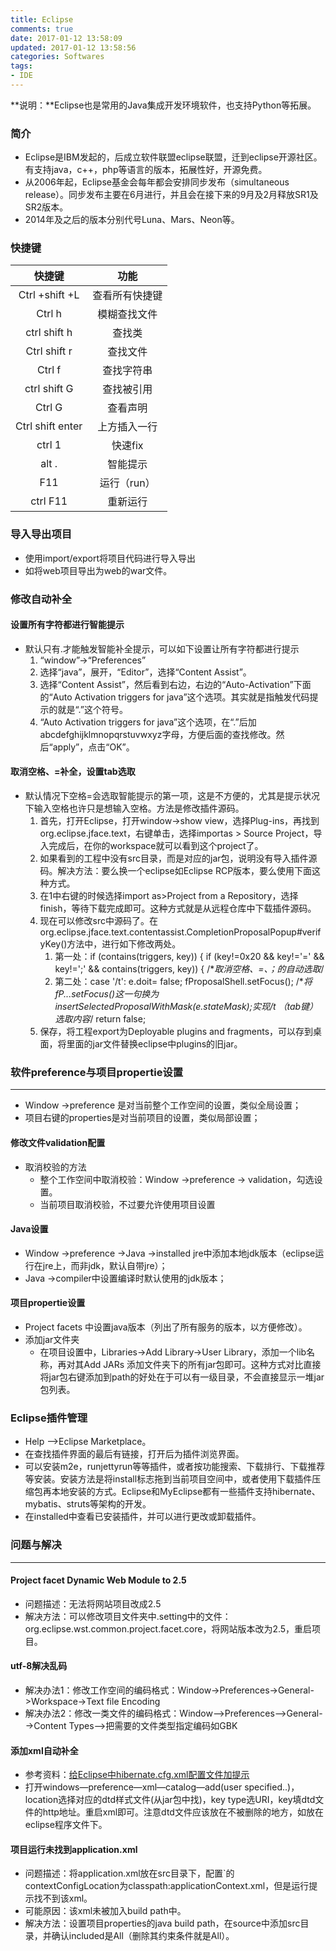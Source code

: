 ```yaml
---
title: Eclipse
comments: true
date: 2017-01-12 13:58:09
updated: 2017-01-12 13:58:56
categories: Softwares
tags:
- IDE
---
```


**说明：**Eclipse也是常用的Java集成开发环境软件，也支持Python等拓展。
<!-- more -->


### 简介

* Eclipse是IBM发起的，后成立软件联盟eclipse联盟，迁到eclipse开源社区。有支持java，c++，php等语言的版本，拓展性好，开源免费。
* 从2006年起，Eclipse基金会每年都会安排同步发布（simultaneous release）。同步发布主要在6月进行，并且会在接下来的9月及2月释放SR1及SR2版本。
* 2014年及之后的版本分别代号Luna、Mars、Neon等。


### 快捷键

|快捷键	|功能	|
|:---:	|:---:	|
|Ctrl +shift +L  	|查看所有快捷键	|
|Ctrl h 	|模糊查找文件		|
|ctrl shift h 	|查找类	|
|Ctrl shift r 	|查找文件	|
|Ctrl f 	|查找字符串	|
|ctrl shift G 	|查找被引用	|
|Ctrl G	|查看声明	|
|Ctrl shift enter 	|上方插入一行		|
|ctrl 1 	|快速fix	|
|alt . 	|智能提示	|
|F11	|运行（run）	|
|ctrl F11	|重新运行	|

### 导入导出项目

* 使用import/export将项目代码进行导入导出
* 如将web项目导出为web的war文件。

### 修改自动补全

#### 设置所有字符都进行智能提示

* 默认只有.才能触发智能补全提示，可以如下设置让所有字符都进行提示
	1.	“window”→“Preferences”
	2.	选择“java”，展开，“Editor”，选择“Content Assist”。
	3.	选择“Content Assist”，然后看到右边，右边的“Auto-Activation”下面的“Auto Activation triggers for java”这个选项。其实就是指触发代码提示的就是“.”这个符号。
	4.	“Auto Activation triggers for java”这个选项，在“.”后加abcdefghijklmnopqrstuvwxyz字母，方便后面的查找修改。然后“apply”，点击“OK”。

#### 取消空格、=补全，设置tab选取

* 默认情况下空格=会选取智能提示的第一项，这是不方便的，尤其是提示状况下输入空格也许只是想输入空格。方法是修改插件源码。
	1. 首先，打开Eclipse，打开window->show view，选择Plug-ins，再找到org.eclipse.jface.text，右键单击，选择importas > Source Project，导入完成后，在你的workspace就可以看到这个project了。
	2. 如果看到的工程中没有src目录，而是对应的jar包，说明没有导入插件源码。解决方法：要么换一个eclipse如Eclipse RCP版本，要么使用下面这种方式。
	3. 在1中右键的时候选择import as>Project from a Repository，选择finish，等待下载完成即可。这种方式就是从远程仓库中下载插件源码。
	4. 现在可以修改src中源码了。在org.eclipse.jface.text.contentassist.CompletionProposalPopup#verifyKey()方法中，进行如下修改两处。
		1. 第一处：if (contains(triggers, key)) { if (key!=0x20 && key!='=' && key!=';' && contains(triggers, key)) {  /**取消空格、=、；的自动选取*/
		2. 第二处：case '/t': e.doit= false; fProposalShell.setFocus(); /**将fP...setFocus()这一句换为insertSelectedProposalWithMask(e.stateMask);实现/t （tab键）选取内容*/ return false;
	5. 保存，将工程export为Deployable plugins and fragments，可以存到桌面，将里面的jar文件替换eclipse中plugins的旧jar。

### 软件preference与项目propertie设置
---

* Window ->preference 是对当前整个工作空间的设置，类似全局设置；
* 项目右键的properties是对当前项目的设置，类似局部设置；

#### 修改文件validation配置
* 取消校验的方法
	* 整个工作空间中取消校验：Window ->preference -> validation，勾选设置。
	* 当前项目取消校验，不过要允许使用项目设置

#### Java设置

*  Window ->preference ->Java ->installed jre中添加本地jdk版本（eclipse运行在jre上，而非jdk，默认自带jre）；
* Java ->compiler中设置编译时默认使用的jdk版本；

#### 项目propertie设置

* Project facets 中设置java版本（列出了所有服务的版本，以方便修改）。
* 添加jar文件夹
	* 在项目设置中，Libraries->Add Library->User Library，添加一个lib名称，再对其Add JARs 添加文件夹下的所有jar包即可。这种方式对比直接将jar包右键添加到path的好处在于可以有一级目录，不会直接显示一堆jar包列表。

### Eclipse插件管理

* Help —>Eclipse Marketplace。
* 在查找插件界面的最后有链接，打开后为插件浏览界面。
* 可以安装m2e，runjettyrun等等插件，或者按功能搜索、下载排行、下载推荐等安装。安装方法是将install标志拖到当前项目空间中，或者使用下载插件压缩包再本地安装的方式。Eclipse和MyEclipse都有一些插件支持hibernate、mybatis、struts等架构的开发。
* 在installed中查看已安装插件，并可以进行更改或卸载插件。

### 问题与解决
---
#### Project facet Dynamic Web Module to 2.5

* 问题描述：无法将网站项目改成2.5
* 解决方法：可以修改项目文件夹中.setting中的文件：org.eclipse.wst.common.project.facet.core，将网站版本改为2.5，重启项目。

#### utf-8解决乱码

* 解决办法1：修改工作空间的编码格式：Window->Preferences->General->Workspace->Text file Encoding
* 解决办法2：修改一类文件的编码格式：Window-->Preferences-->General-->Content Types-->把需要的文件类型指定编码如GBK

#### 添加xml自动补全

* 参考资料：[给Eclipse中hibernate.cfg.xml配置文件加提示](http://jingyan.baidu.com/article/95c9d20db53e29ec4e7561d8.html)
* 打开windows—preference—xml—catalog—add(user specified..)，location选择对应的dtd样式文件(从jar包中找)，key type选URI，key填dtd文件的http地址。重启xml即可。注意dtd文件应该放在不被删除的地方，如放在eclipse程序文件下。

#### 项目运行未找到application.xml

* 问题描述：将application.xml放在src目录下，配置`<context-param>的contextConfigLocation为classpath:applicationContext.xml，但是运行提示找不到该xml。
* 可能原因：该xml未被加入build path中。
* 解决方法：设置项目properties的java build path，在source中添加src目录，并确认included是All（删除其约束条件就是All）。


